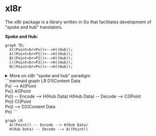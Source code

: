 # xl8r

The xl8r package is a library written in Go that facilitates development of "spoke and hub" translators.

**Spoke and Hub:**
```mermaid
graph TD;
  X((Point<br>Px))<-->H((Hub));
  A((Point<br>P1))<-->H((Hub));
  B((Point<br>P2))<-->H((Hub));
  C((Point<br>P3))<-->H((Hub));
  N((Point<br>Pn))<-->H((Hub));
```
<details>

<summary>More on xl8r "spoke and hub" paradigm</summary>

In this paradigm, each point represents a different Origin and/or Destination for data translations.

For example, some content may be translated from `Point P1` to `Point P3`, where:
- `Point P1` is called "english"
- `Point P3` is called "spanish"
- the content to be translated is the value `string` "four"

In this example (and the `xl8r` package), `Point P1` is considered as the _Origin_ and `Point P3` as the _Destination_.

The _Hub_ represents a commonality between _all points_ in the system.
- the hub data, in this example, is the value `int` 4

The _Spoke_ represents the path to and from `Point` and `Hub`.
- from `Point` (_Origin_) to `Hub`, "content data" is converted to "hub data"  (ie. _Encoded_)
- from `Hub` to `Point` (_Destination_), "hub data" is converted to "content data"  (ie. _Decoded_)

Summarizing the "english" to "spanish" translation, in _spoke and hub_ terms:
- from "english": (`Point P1`) convert value `string` "four" to value `int` 4 (`Hub`)
- to "spanish": (`Hub`) convert value `int` 4 to value `string` "cuatro" (`Point P3`)

</details>
```mermaid
graph LR
  D1(Content Data<br>Px) --> A((Point<br>Px))
  A((Point<br>Px)) -- Encode --> H(Hub Data)
  H(Hub Data) -- Decode --> C((Point<br>Pn))
  C((Point<br>Pn)) --> D2(Content Data<br>Pn)
```


```mermaid
graph LR
  A((Point)) -- Encode --> H(Hub Data)
  H(Hub Data) -- Decode --> A((Point))
```

